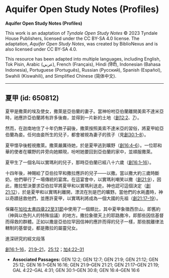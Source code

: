 # Aquifer Open Study Notes (Profiles)

**Aquifer Open Study Notes (Profiles)**

This work is an adaptation of *Tyndale Open Study Notes* © 2023 Tyndale House Publishers, licensed under the CC BY\-SA 4\.0 license. The adaptation, *Aquifer Open Study Notes*, was created by BiblioNexus and is also licensed under CC BY\-SA 4\.0\.

This resource has been adapted into multiple languages, including English, Tok Pisin, Arabic (عربي), French (Français), Hindi (हिंदी), Indonesian (Bahasa Indonesia), Portuguese (Português), Russian (Русский), Spanish (Español), Swahili (Kiswahili), and Simplified Chinese (简体中文).



--------------------------------

## 夏甲 (id: 650812)

夏甲是撒萊的埃及使女，撒萊是亞伯蘭的妻子。當神吩咐亞伯蘭離開美索不達米亞時，祂應許亞伯蘭將有許多後裔，並得到一片新的土地（[創12:2](https://ref.ly/Gen12:2)、[7](https://ref.ly/Gen12:7)）。

然而，在迦南地住了十年仍無子嗣後，撒萊按照美索不達米亞的習俗，將夏甲給亞伯蘭為妾。任何由妾所生的兒子，都會被視為妻子的孩子（見[創30:1–8](https://ref.ly/Gen30:1-Gen30:8)）。

夏甲懷孕後輕視撒萊。撒萊嚴厲待她，於是夏甲逃到曠野（[創16:4–6](https://ref.ly/Gen16:4-Gen16:6)）。一位耶和華的使者在曠野的井旁向她顯現，吩咐她要回到亞伯蘭的家中，並順服撒萊。

夏甲生了一個名叫以實瑪利的兒子，那時亞伯蘭已經八十六歲（[創16:1–16](https://ref.ly/Gen16:1-Gen16:16)）。

十四年後，神賜給了亞伯拉罕和撒拉應許的兒子——以撒。當以撒大約三歲時斷奶，他們舉行了一場傳統的宴席。在這宴會中，以實瑪利嘲笑以撒（[創21:9](https://ref.ly/Gen21:9)），因此，撒拉堅決要求亞伯拉罕將夏甲和以實瑪利送走。神也認可這個決定（[創21:12](https://ref.ly/Gen21:12)），於是夏甲和以實瑪利離開，漂流在別是巴的曠野。當他們的水耗盡時，神以奇蹟拯救他們，並應許夏甲，以實瑪利將成為一個大國的先祖（[創21:17–19](https://ref.ly/Gen21:17-Gen21:19)）。

保羅在[加拉太書四章22至31節](https://ref.ly/Gal4:22-Gal4:31)中使用了一個類比，其中夏甲象徵西奈山，即舊約（神與以色列人的特殊協議）的地方。撒拉象徵天上的耶路撒冷，即那些因信基督而得救的群體。正如以撒是亞伯拉罕因信神的應許而得的兒子一樣，那些脫離律法轄制的基督徒，都是撒拉的屬靈兒女。

進深研究的經文段落

[創16:1–16](https://ref.ly/Gen16:1-Gen16:16)，[21:9–21](https://ref.ly/Gen21:9-Gen21:21)，[25:12](https://ref.ly/Gen25:12)；[加4:22–31](https://ref.ly/Gal4:22-Gal4:31)

* **Associated Passages:** GEN 12:2; GEN 12:7; GEN 21:9; GEN 21:12; GEN 25:12; GEN 16:1–GEN 16:16; GEN 21:9–GEN 21:21; GEN 21:17–GEN 21:19; GAL 4:22–GAL 4:31; GEN 30:1–GEN 30:8; GEN 16:4–GEN 16:6

